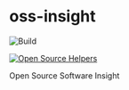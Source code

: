 # oss-insight

![Build](https://github.com/harkue/oss-insight/workflows/Build/badge.svg)

[![Open Source Helpers](https://www.codetriage.com/harkue/oss-insight/badges/users.svg)](https://www.codetriage.com/harkue/oss-insight)


Open Source Software Insight
